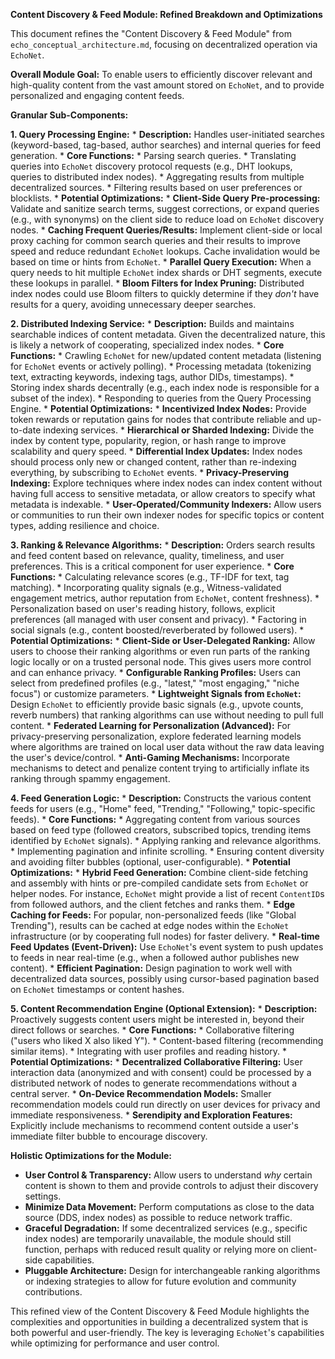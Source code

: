 **Content Discovery & Feed Module: Refined Breakdown and Optimizations**

This document refines the "Content Discovery & Feed Module" from `echo_conceptual_architecture.md`, focusing on decentralized operation via `EchoNet`.

**Overall Module Goal:** To enable users to efficiently discover relevant and high-quality content from the vast amount stored on `EchoNet`, and to provide personalized and engaging content feeds.

**Granular Sub-Components:**

**1. Query Processing Engine:**
    *   **Description:** Handles user-initiated searches (keyword-based, tag-based, author searches) and internal queries for feed generation.
    *   **Core Functions:**
        *   Parsing search queries.
        *   Translating queries into `EchoNet` discovery protocol requests (e.g., DHT lookups, queries to distributed index nodes).
        *   Aggregating results from multiple decentralized sources.
        *   Filtering results based on user preferences or blocklists.
    *   **Potential Optimizations:**
        *   **Client-Side Query Pre-processing:** Validate and sanitize search terms, suggest corrections, or expand queries (e.g., with synonyms) on the client side to reduce load on `EchoNet` discovery nodes.
        *   **Caching Frequent Queries/Results:** Implement client-side or local proxy caching for common search queries and their results to improve speed and reduce redundant `EchoNet` lookups. Cache invalidation would be based on time or hints from `EchoNet`.
        *   **Parallel Query Execution:** When a query needs to hit multiple `EchoNet` index shards or DHT segments, execute these lookups in parallel.
        *   **Bloom Filters for Index Pruning:** Distributed index nodes could use Bloom filters to quickly determine if they *don't* have results for a query, avoiding unnecessary deeper searches.

**2. Distributed Indexing Service:**
    *   **Description:** Builds and maintains searchable indices of content metadata. Given the decentralized nature, this is likely a network of cooperating, specialized index nodes.
    *   **Core Functions:**
        *   Crawling `EchoNet` for new/updated content metadata (listening for `EchoNet` events or actively polling).
        *   Processing metadata (tokenizing text, extracting keywords, indexing tags, author DIDs, timestamps).
        *   Storing index shards decentrally (e.g., each index node is responsible for a subset of the index).
        *   Responding to queries from the Query Processing Engine.
    *   **Potential Optimizations:**
        *   **Incentivized Index Nodes:** Provide token rewards or reputation gains for nodes that contribute reliable and up-to-date indexing services.
        *   **Hierarchical or Sharded Indexing:** Divide the index by content type, popularity, region, or hash range to improve scalability and query speed.
        *   **Differential Index Updates:** Index nodes should process only new or changed content, rather than re-indexing everything, by subscribing to `EchoNet` events.
        *   **Privacy-Preserving Indexing:** Explore techniques where index nodes can index content without having full access to sensitive metadata, or allow creators to specify what metadata is indexable.
        *   **User-Operated/Community Indexers:** Allow users or communities to run their own indexer nodes for specific topics or content types, adding resilience and choice.

**3. Ranking & Relevance Algorithms:**
    *   **Description:** Orders search results and feed content based on relevance, quality, timeliness, and user preferences. This is a critical component for user experience.
    *   **Core Functions:**
        *   Calculating relevance scores (e.g., TF-IDF for text, tag matching).
        *   Incorporating quality signals (e.g., Witness-validated engagement metrics, author reputation from `EchoNet`, content freshness).
        *   Personalization based on user's reading history, follows, explicit preferences (all managed with user consent and privacy).
        *   Factoring in social signals (e.g., content boosted/reverberated by followed users).
    *   **Potential Optimizations:**
        *   **Client-Side or User-Delegated Ranking:** Allow users to choose their ranking algorithms or even run parts of the ranking logic locally or on a trusted personal node. This gives users more control and can enhance privacy.
        *   **Configurable Ranking Profiles:** Users can select from predefined profiles (e.g., "latest," "most engaging," "niche focus") or customize parameters.
        *   **Lightweight Signals from `EchoNet`:** Design `EchoNet` to efficiently provide basic signals (e.g., upvote counts, reverb numbers) that ranking algorithms can use without needing to pull full content.
        *   **Federated Learning for Personalization (Advanced):** For privacy-preserving personalization, explore federated learning models where algorithms are trained on local user data without the raw data leaving the user's device/control.
        *   **Anti-Gaming Mechanisms:** Incorporate mechanisms to detect and penalize content trying to artificially inflate its ranking through spammy engagement.

**4. Feed Generation Logic:**
    *   **Description:** Constructs the various content feeds for users (e.g., "Home" feed, "Trending," "Following," topic-specific feeds).
    *   **Core Functions:**
        *   Aggregating content from various sources based on feed type (followed creators, subscribed topics, trending items identified by `EchoNet` signals).
        *   Applying ranking and relevance algorithms.
        *   Implementing pagination and infinite scrolling.
        *   Ensuring content diversity and avoiding filter bubbles (optional, user-configurable).
    *   **Potential Optimizations:**
        *   **Hybrid Feed Generation:** Combine client-side fetching and assembly with hints or pre-compiled candidate sets from `EchoNet` or helper nodes. For instance, `EchoNet` might provide a list of recent `ContentID`s from followed authors, and the client fetches and ranks them.
        *   **Edge Caching for Feeds:** For popular, non-personalized feeds (like "Global Trending"), results can be cached at edge nodes within the `EchoNet` infrastructure (or by cooperating full nodes) for faster delivery.
        *   **Real-time Feed Updates (Event-Driven):** Use `EchoNet`'s event system to push updates to feeds in near real-time (e.g., when a followed author publishes new content).
        *   **Efficient Pagination:** Design pagination to work well with decentralized data sources, possibly using cursor-based pagination based on `EchoNet` timestamps or content hashes.

**5. Content Recommendation Engine (Optional Extension):**
    *   **Description:** Proactively suggests content users might be interested in, beyond their direct follows or searches.
    *   **Core Functions:**
        *   Collaborative filtering ("users who liked X also liked Y").
        *   Content-based filtering (recommending similar items).
        *   Integrating with user profiles and reading history.
    *   **Potential Optimizations:**
        *   **Decentralized Collaborative Filtering:** User interaction data (anonymized and with consent) could be processed by a distributed network of nodes to generate recommendations without a central server.
        *   **On-Device Recommendation Models:** Smaller recommendation models could run directly on user devices for privacy and immediate responsiveness.
        *   **Serendipity and Exploration Features:** Explicitly include mechanisms to recommend content outside a user's immediate filter bubble to encourage discovery.

**Holistic Optimizations for the Module:**

*   **User Control & Transparency:** Allow users to understand *why* certain content is shown to them and provide controls to adjust their discovery settings.
*   **Minimize Data Movement:** Perform computations as close to the data source (DDS, index nodes) as possible to reduce network traffic.
*   **Graceful Degradation:** If some decentralized services (e.g., specific index nodes) are temporarily unavailable, the module should still function, perhaps with reduced result quality or relying more on client-side capabilities.
*   **Pluggable Architecture:** Design for interchangeable ranking algorithms or indexing strategies to allow for future evolution and community contributions.

This refined view of the Content Discovery & Feed Module highlights the complexities and opportunities in building a decentralized system that is both powerful and user-friendly. The key is leveraging `EchoNet`'s capabilities while optimizing for performance and user control.
